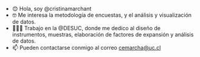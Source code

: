 - 😊 Hola, soy @cristinamarchant
- 🤓 Me interesa la metodología de encuestas, y el análisis y visualización de datos.
- 👩🏻‍💻 Trabajo en la @DESUC, donde me dedico al diseño de instrumentos, muestras, elaboración de factores de expansión y análisis de datos.
- 📫 Pueden contactarse conmigo al correo cemarcha@uc.cl

<!---
cristinamarchant/cristinamarchant is a ✨ special ✨ repository because its `README.md` (this file) appears on your GitHub profile.
You can click the Preview link to take a look at your changes.
--->
